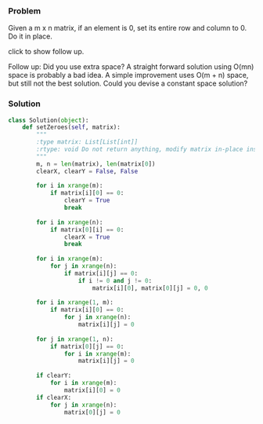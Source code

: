 ### Problem
Given a m x n matrix, if an element is 0, set its entire row and column to 0. Do it in place.

click to show follow up.

Follow up:
Did you use extra space?
A straight forward solution using O(mn) space is probably a bad idea.
A simple improvement uses O(m + n) space, but still not the best solution.
Could you devise a constant space solution?

### Solution

```python
class Solution(object):
    def setZeroes(self, matrix):
        """
        :type matrix: List[List[int]]
        :rtype: void Do not return anything, modify matrix in-place instead.
        """
        m, n = len(matrix), len(matrix[0])
        clearX, clearY = False, False
        
        for i in xrange(m):
            if matrix[i][0] == 0:
                clearY = True
                break
        
        for i in xrange(n):
            if matrix[0][i] == 0:
                clearX = True
                break
        
        for i in xrange(m):
            for j in xrange(n):
                if matrix[i][j] == 0:
                    if i != 0 and j != 0:
                        matrix[i][0], matrix[0][j] = 0, 0
                    
        for i in xrange(1, m):
            if matrix[i][0] == 0:
                for j in xrange(n):
                    matrix[i][j] = 0
        
        for j in xrange(1, n):
            if matrix[0][j] == 0:
                for i in xrange(m):
                    matrix[i][j] = 0
        
        if clearY:
            for i in xrange(m):
                matrix[i][0] = 0
        if clearX:    
            for j in xrange(n):
                matrix[0][j] = 0
```